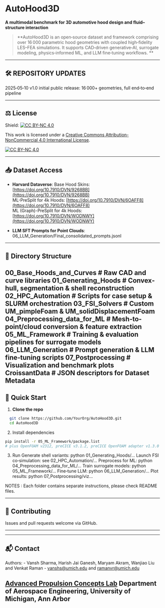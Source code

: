 # AutoHood3D

**A multimodal benchmark for 3D automotive hood design and fluid–structure interaction**

> **AutoHood3D is an open‑source dataset and framework comprising over 16 000 parametric hood geometries with coupled high‑fidelity LES–FEA simulations. 
It supports CAD‑driven generative‑AI, surrogate modeling, physics‑informed ML, and LLM fine‑tuning workflows. **

---

## 🛠️ REPOSITORY UPDATES
2025‑05‑10 v1.0 initial public release: 16 000+ geometries, full end‑to‑end pipeline

---

##  ⚖️ License

Shield: [![CC BY-NC 4.0][cc-by-nc-shield]][cc-by-nc]

This work is licensed under a
[Creative Commons Attribution-NonCommercial 4.0 International License][cc-by-nc].

[![CC BY-NC 4.0][cc-by-nc-image]][cc-by-nc]

[cc-by-nc]: https://creativecommons.org/licenses/by-nc/4.0/
[cc-by-nc-image]: https://licensebuttons.net/l/by-nc/4.0/88x31.png
[cc-by-nc-shield]: https://img.shields.io/badge/License-CC%20BY--NC%204.0-lightgrey.svg

---

## 📥 Dataset Access

- **Harvard Dataverse**: 
	Base Hood Skins:  [https://doi.org/10.7910/DVN/9268BB](https://doi.org/10.7910/DVN/9268BB)  
	ML-PreSplit for 4k Hoods: [https://doi.org/10.7910/DVN/6OAFF8](https://doi.org/10.7910/DVN/6OAFF8)  
	ML (Graph)-PreSplit for 4k Hoods: [https://doi.org/10.7910/DVN/WODNWY](https://doi.org/10.7910/DVN/WODNWY)  

- **LLM SFT Prompts for Point Clouds**:
	 06_LLM_Generation/Final_consolidated_prompts.jsonl
---

## 📂 Directory Structure

00_Base_Hoods_and_Curves # Raw CAD and curve libraries
01_Generating_Hoods # Convex‐hull, segmentation & shell reconstruction
02_HPC_Automation # Scripts for case setup & SLURM orchestration
03_FSI_Solvers # Custom UM_pimpleFoam & UM_solidDisplacementFoam
04_Preprocessing_data_for_ML # Mesh‐to‐point/cloud conversion & feature extraction
05_ML_Framework # Training & evaluation pipelines for surrogate models
06_LLM_Generation # Prompt generation & LLM fine‑tuning scripts
07_Postprocessing # Visualization and benchmark plots
CroissantData # JSON descriptors for Dataset Metadata
---

## 🚀 Quick Start

1. **Clone the repo**  
 ```bash
   git clone https://github.com/YourOrg/AutoHood3D.git
   cd AutoHood3D
```

2. Install dependencies

 ```bash
 pip install -r 05_ML_Framework/package.list
# plus OpenFOAM v2312, preCICE v3.1.2, preCICE OpenFOAM adapter v1.3.0
```

3. Run 
	Generate shell variants: python 01_Generating_Hoods/...
	Launch FSI co‑simulation: see 02_HPC_Automation/...
	Preprocess for ML: python 04_Preprocessing_data_for_ML/...
	Train surrogate models: python 05_ML_Framework/...
	Fine‑tune LLM: python 06_LLM_Generation/...
	Plot results: python 07_Postprocessing/viz...

NOTES :
Each folder contains separate instructions, please check README files. 

---

## 🤝 Contributing
Issues and pull requests welcome via GitHub.

---

---
## 📬 Contact
Authors: 
    - Vansh Sharma, Harish Jai Ganesh, Maryam Akram, Wanjiao Liu and Venkat Raman
    - vanshs@umich.edu and ramanvr@umich.edu

[Advanced Propulsion Concepts Lab](https://sites.google.com/umich.edu/apcl/home?authuser=0)
Department of Aerospace Engineering, University of Michigan, Ann Arbor
---




